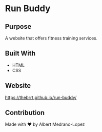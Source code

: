 # Run Buddy

## Purpose
A website that offers fitness training services.

## Built With
* HTML
* CSS

## Website
https://thebrrt.github.io/run-buddy/

## Contribution
Made with ❤️ by Albert Medrano-Lopez
